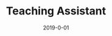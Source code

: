 ---
title: "Teaching Assistant"
collection: teaching
type: "Undergraduate courses"
permalink: /teaching/2019-TA
venue: "Department of Computer Science, University of Victoria"
date: 2019-0-01
description: "Taught lectures, tutorials, and labs to students across multiple disciplines and years with class sizes of 50-200; Assisted students at the Computer Science Assistance Center; Consulted students during office hours hosted; Graded projects, assignments, exams; Developed lecture, assignment, exam, tutorial, lab materials. "
# location: "City, Country"
---